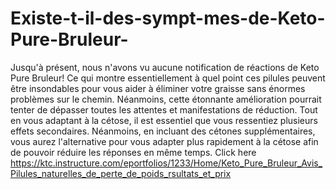 # Existe-t-il-des-sympt-mes-de-Keto-Pure-Bruleur-
Jusqu'à présent, nous n'avons vu aucune notification de réactions de Keto Pure Bruleur! Ce qui montre essentiellement à quel point ces pilules peuvent être insondables pour vous aider à éliminer votre graisse sans énormes problèmes sur le chemin. Néanmoins, cette étonnante amélioration pourrait tenter de dépasser toutes les attentes et manifestations de réduction. Tout en vous adaptant à la cétose, il est essentiel que vous ressentiez plusieurs effets secondaires. Néanmoins, en incluant des cétones supplémentaires, vous aurez l'alternative pour vous adapter plus rapidement à la cétose afin de pouvoir réduire les réponses en même temps. Click here https://ktc.instructure.com/eportfolios/1233/Home/Keto_Pure_Bruleur_Avis_Pilules_naturelles_de_perte_de_poids_rsultats_et_prix
